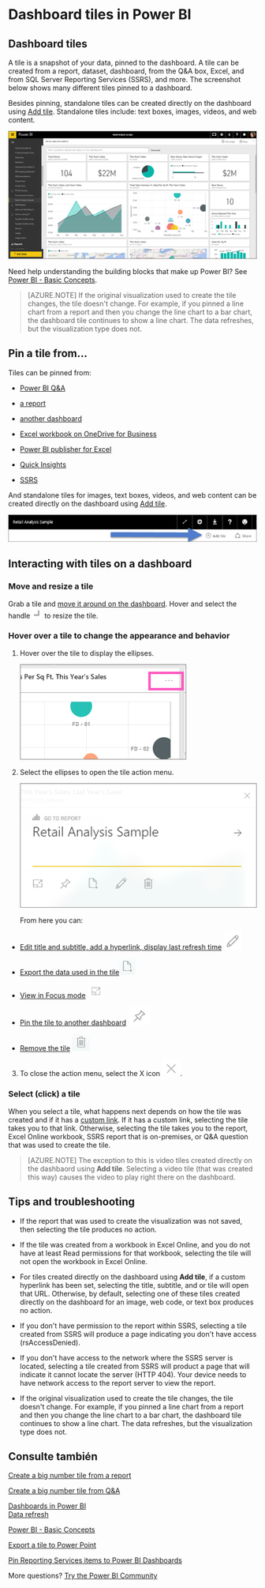 <properties
   pageTitle="Dashboard tiles in Power BI"
   description="All about dashboard tiles in Power BI. This includes tiles that are created from SQL Server Reporting Services (SSRS)."
   services="powerbi"
   documentationCenter=""
   authors="mihart"
   manager="mblythe"
   backup=""
   editor=""
   tags=""
   qualityFocus="monitoring"
   qualityDate="03/15/2016"/>

<tags
   ms.service="powerbi"
   ms.devlang="NA"
   ms.topic="article"
   ms.tgt_pltfrm="NA"
   ms.workload="powerbi"
   ms.date="10/24/2016"  
   ms.author="mihart"/>

# <a name="dashboard-tiles-in-power-bi"></a>Dashboard tiles in Power BI
## <a name="dashboard-tiles"></a>Dashboard tiles

A tile is a snapshot of your data, pinned to the dashboard. A tile can be created from a report, dataset, dashboard, from the Q&amp;A box, Excel, and from SQL Server Reporting Services (SSRS), and more.  The screenshot below shows many different tiles pinned to a dashboard.

Besides pinning, standalone tiles can be created directly on the dashboard using <bpt id="p1">[</bpt>Add tile<ept id="p1">](powerbi-service-add-a-widget-to-a-dashboard.md)</ept>. Standalone tiles include: text boxes, images, videos, and web content.

![](media/powerbi-service-dashboard-tiles/PBI_DashFull_new.png)

Need help understanding the building blocks that make up Power BI?  See <bpt id="p1">[</bpt>Power BI - Basic Concepts<ept id="p1">](powerbi-service-basic-concepts.md)</ept>.

>[AZURE.NOTE] If the original visualization used to create the tile changes, the tile doesn't change.  For example, if you pinned a line chart from a report and then you change the line chart to a bar chart, the dashboard tile continues to show a line chart. The data refreshes, but the visualization type does not.


## <a name="pin-a-tile-from..."></a>Pin a tile from...

Tiles can be pinned from:

-   <bpt id="p1">[</bpt>Power BI Q&amp;A<ept id="p1">](powerbi-service-pin-a-tile-to-a-dashboard-from-the-question-box.md)</ept>

-   <bpt id="p1">[</bpt>a report<ept id="p1">](powerbi-service-pin-a-tile-to-a-dashboard-from-a-report.md)</ept>

-   <bpt id="p1">[</bpt>another dashboard<ept id="p1">](powerbi-pin-a-tile-from-one-dashboard-to-another.md)</ept>

- <bpt id="p1">[</bpt>Excel workbook on OneDrive for Business<ept id="p1">](powerbi-service-pin-a-tile-to-a-dashboard-from-excel.md)</ept>

- <bpt id="p1">[</bpt>Power BI publisher for Excel<ept id="p1">](powerbi-publisher-for-excel.md)</ept>


- <bpt id="p1">[</bpt>Quick Insights<ept id="p1">](powerbi-service-auto-insights.md)</ept>

-   <bpt id="p1">[</bpt>SSRS<ept id="p1">](https://msdn.microsoft.com/library/mt604784.aspx)</ept>

And standalone tiles for images, text boxes, videos, and web content can be created directly on the dashboard using <bpt id="p1">[</bpt>Add tile<ept id="p1">](powerbi-service-add-a-widget-to-a-dashboard.md)</ept>.

  ![](media/powerbi-service-dashboard-tiles/add_widgetnew.png)


## <a name="interacting-with-tiles-on-a-dashboard"></a>Interacting with tiles on a dashboard

### <a name="move-and-resize-a-tile"></a>Move and resize a tile

Grab a tile and <bpt id="p1">[</bpt>move it around on the dashboard<ept id="p1">](powerbi-service-edit-a-tile-in-a-dashboard.md)</ept>. Hover and select the handle <ph id="ph1">![](media/powerbi-service-dashboard-tiles/resize-handle.jpg)</ph> to resize the tile.

### <a name="hover-over-a-tile-to-change-the-appearance-and-behavior"></a>Hover over a tile to change the appearance and behavior


1. Hover over the tile to display the ellipses.

    ![](media/powerbi-service-dashboard-tiles/ellipses_new.png)
2. Select the ellipses to open the tile action menu.

    ![](media/powerbi-service-dashboard-tiles/tile-menu.png)

    From here you can:

  - <bpt id="p1">[</bpt>Edit title and subtitle, add a hyperlink, display last refresh time<ept id="p1">](powerbi-service-edit-a-tile-in-a-dashboard.md)</ept> <ph id="ph1">![](media/powerbi-service-dashboard-tiles/pencil-icon.jpg)</ph>
  - <bpt id="p1">[</bpt>Export the data used in the tile<ept id="p1">](powerbi-service-edit-a-tile-in-a-dashboard.md)</ept><ph id="ph1">![](media/powerbi-service-dashboard-tiles/export-icon.png)</ph>

  - <bpt id="p1">[</bpt>View in Focus mode<ept id="p1">](powerbi-service-display-dash-in-focus-mode.md)</ept> <ph id="ph1">![](media/powerbi-service-dashboard-tiles/fullscreen-icon.jpg)</ph>

  - <bpt id="p1">[</bpt>Pin the tile to another dashboard<ept id="p1">](powerbi-pin-a-tile-from-one-dashboard-to-another.md)</ept><ph id="ph1">
 </ph><ph id="ph2">![](media/powerbi-service-dashboard-tiles/pin-icon.jpg)</ph>

  - <bpt id="p1">[</bpt>Remove the tile<ept id="p1">](powerbi-service-edit-a-tile-in-a-dashboard.md)</ept><ph id="ph1">
 </ph><ph id="ph2">![](media/powerbi-service-dashboard-tiles/trash-icon.png)</ph>

3. To close the action menu, select the X icon <ph id="ph1">![](media/powerbi-service-dashboard-tiles/delete-icon.jpg)</ph>.

### <a name="select-(click)-a-tile"></a>Select (click) a tile
When you select a tile, what happens next depends on how the tile was created and if it has a <bpt id="p1">[</bpt>custom link<ept id="p1">](powerbi-service-edit-a-tile-in-a-dashboard.md)</ept>. If it has a custom link, selecting the tile takes you to that link. Otherwise, selecting the tile takes you to the report, Excel Online workbook, SSRS report that is on-premises, or Q&amp;A question that was used to create the tile.

>[AZURE.NOTE] The exception to this is video tiles created directly on the dashbaord using <bpt id="p1">**</bpt>Add tile<ept id="p1">**</ept>. Selecting a video tile (that was created this way) causes the video to play right there on the dashboard.   


## <a name="tips-and-troubleshooting"></a>Tips and troubleshooting  

- If the report that was used to create the visualization was not saved, then selecting the tile produces no action.

- If the tile was created from a workbook in Excel Online, and you do not have at least Read permissions for that workbook, selecting the tile will not open the workbook in Excel Online.

- For tiles created directly on the dashboard using <bpt id="p1">**</bpt>Add tile<ept id="p1">**</ept>, if a custom hyperlink has been set, selecting the title, subtitle, and or tile will open that URL.  Otherwise, by default, selecting one of these tiles created directly on the dashboard for an image, web code, or text box produces no action.

- If you don't have permission to the report within SSRS, selecting a tile created from SSRS will produce a page indicating you don't have access (rsAccessDenied).

- If you don't have access to the network where the SSRS server is located, selecting a tile created from SSRS will product a page that will indicate it cannot locate the server (HTTP 404). Your device needs to have network access to the report server to view the report.

- If the original visualization used to create the tile changes, the tile doesn't change.  For example, if you pinned a line chart from a report and then you change the line chart to a bar chart, the dashboard tile continues to show a line chart. The data refreshes, but the visualization type does not.

## <a name="see-also"></a>Consulte también  
<bpt id="p1">[</bpt>Create a big number tile from a report<ept id="p1">](powerbi-service-create-a-big-number-tile-from-a-power-bi-report.md)</ept>

<bpt id="p1">[</bpt>Create a big number tile from Q&amp;A<ept id="p1">](powerbi-service-create-a-big-number-tile-for-a-dashboard.md)</ept>

<bpt id="p1">[</bpt>Dashboards in Power BI<ept id="p1">](powerbi-service-dashboards.md)</ept>  
<bpt id="p1">[</bpt>Data refresh<ept id="p1">](powerbi-refresh-data.md)</ept>

<bpt id="p1">[</bpt>Power BI - Basic Concepts<ept id="p1">](powerbi-service-basic-concepts.md)</ept>

<bpt id="p1">[</bpt>Export a tile to Power Point<ept id="p1">](http://blogs.msdn.com/b/powerbidev/archive/2015/09/28/integrating-power-bi-tiles-into-office-documents.aspx)</ept>

<bpt id="p1">[</bpt>Pin Reporting Services items to Power BI Dashboards<ept id="p1">](https://msdn.microsoft.com/library/mt604784.aspx)</ept>

More questions? <bpt id="p1">[</bpt>Try the Power BI Community<ept id="p1">](http://community.powerbi.com/)</ept>
